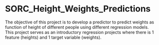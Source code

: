 # SORC_Height_Weights_Predictions
The objective of this project is to develop a predictor to predict weights as function of height of different people using different regression models. This project serves as an introductory regression projects where there is 1 feature (heights) and 1 target variable (weights).
